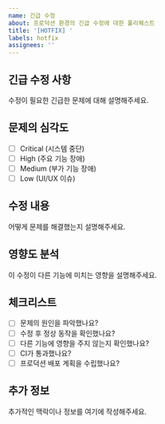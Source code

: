 ```yaml
---
name: 긴급 수정
about: 프로덕션 환경의 긴급 수정에 대한 풀리퀘스트
title: '[HOTFIX] '
labels: hotfix
assignees: ''
---
```


## 긴급 수정 사항
수정이 필요한 긴급한 문제에 대해 설명해주세요.

## 문제의 심각도
- [ ] Critical (시스템 중단)
- [ ] High (주요 기능 장애)
- [ ] Medium (부가 기능 장애)
- [ ] Low (UI/UX 이슈)

## 수정 내용
어떻게 문제를 해결했는지 설명해주세요.

## 영향도 분석
이 수정이 다른 기능에 미치는 영향을 설명해주세요.

## 체크리스트
- [ ] 문제의 원인을 파악했나요?
- [ ] 수정 후 정상 동작을 확인했나요?
- [ ] 다른 기능에 영향을 주지 않는지 확인했나요?
- [ ] CI가 통과했나요?
- [ ] 프로덕션 배포 계획을 수립했나요?

## 추가 정보
추가적인 맥락이나 정보를 여기에 작성해주세요. 